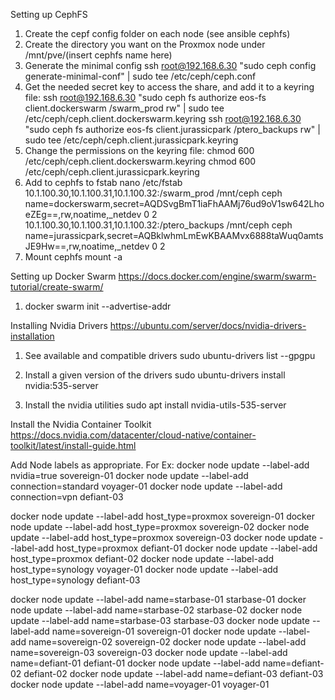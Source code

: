 Setting up CephFS

1. Create the cepf config folder on each node (see ansible cephfs)
2. Create the directory you want on the Proxmox node under /mnt/pve/(insert cephfs name here)
2. Generate the minimal config
    ssh root@192.168.6.30 "sudo ceph config generate-minimal-conf" | sudo tee /etc/ceph/ceph.conf
3. Get the needed secret key to access the share, and add it to a keyring file:
    ssh root@192.168.6.30 "sudo ceph fs authorize eos-fs client.dockerswarm /swarm_prod rw" | sudo tee /etc/ceph/ceph.client.dockerswarm.keyring
    ssh root@192.168.6.30 "sudo ceph fs authorize eos-fs client.jurassicpark /ptero_backups rw" | sudo tee /etc/ceph/ceph.client.jurassicpark.keyring
4. Change the permissions on the keyring file: 
    chmod 600 /etc/ceph/ceph.client.dockerswarm.keyring
    chmod 600 /etc/ceph/ceph.client.jurassicpark.keyring
5. Add to cephfs to fstab
    nano /etc/fstab
        10.1.100.30,10.1.100.31,10.1.100.32:/swarm_prod     /mnt/ceph    ceph    name=dockerswarm,secret=AQDSvgBmT1iaFhAAMj76ud9oV1sw642LhoeZEg==,rw,noatime,_netdev    0       2
        10.1.100.30,10.1.100.31,10.1.100.32:/ptero_backups     /mnt/ceph    ceph    name=jurassicpark,secret=AQBklwhmLmEwKBAAMvx6888taWuq0amtsJE9Hw==,rw,noatime,_netdev    0       2
6. Mount cephfs
    mount -a

Setting up Docker Swarm
https://docs.docker.com/engine/swarm/swarm-tutorial/create-swarm/

1. docker swarm init --advertise-addr <MANAGER-IP>

Installing Nvidia Drivers
https://ubuntu.com/server/docs/nvidia-drivers-installation

1. See available and compatible drivers
    sudo ubuntu-drivers list --gpgpu

2. Install a given version of the drivers
    sudo ubuntu-drivers install nvidia:535-server


3. Install the nvidia utilities
    sudo apt install nvidia-utils-535-server

Install the Nvidia Container Toolkit
https://docs.nvidia.com/datacenter/cloud-native/container-toolkit/latest/install-guide.html

Add Node labels as appropriate. For Ex:
docker node update --label-add nvidia=true sovereign-01
docker node update --label-add connection=standard voyager-01
docker node update --label-add connection=vpn defiant-03

docker node update --label-add host_type=proxmox sovereign-01
docker node update --label-add host_type=proxmox sovereign-02
docker node update --label-add host_type=proxmox sovereign-03
docker node update --label-add host_type=proxmox defiant-01
docker node update --label-add host_type=proxmox defiant-02
docker node update --label-add host_type=synology voyager-01
docker node update --label-add host_type=synology defiant-03

docker node update --label-add name=starbase-01 starbase-01
docker node update --label-add name=starbase-02 starbase-02
docker node update --label-add name=starbase-03 starbase-03
docker node update --label-add name=sovereign-01 sovereign-01
docker node update --label-add name=sovereign-02 sovereign-02
docker node update --label-add name=sovereign-03 sovereign-03
docker node update --label-add name=defiant-01 defiant-01
docker node update --label-add name=defiant-02 defiant-02
docker node update --label-add name=defiant-03 defiant-03
docker node update --label-add name=voyager-01 voyager-01